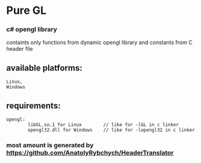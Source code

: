 # Pure GL
### c# opengl library
containts only functions from dynamic opengl library and constants from C header file
## available platforms: 
    Linux, 
    Windows
## requirements: 
    opengl: 
            libGL.so.1 for Linux        // like for -lGL in c linker
            opengl32.dll for Windows    // like for -lopengl32 in c linker 
### most amount is generated by https://github.com/AnatolyRybchych/HeaderTranslator
